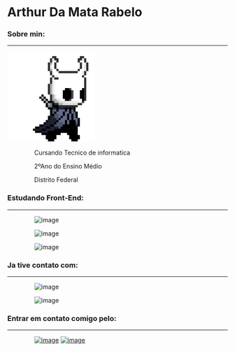 # Arthur Da Mata Rabelo

### Sobre min:

---
  <img src = "https://raw.githubusercontent.com/TanZng/TanZng/master/assets/hollor_knight3.gif" width = "200" />
  
⠀⠀⠀⠀⠀⠀Cursando Tecnico de informatica

⠀⠀⠀⠀⠀⠀2ºAno do Ensino Médio

⠀⠀⠀⠀⠀⠀Distrito Federal
  
### Estudando Front-End:

---

⠀⠀⠀⠀⠀⠀![image](https://img.shields.io/badge/HTML5-E34F26?style=for-the-badge&logo=html5&logoColor=white)

⠀⠀⠀⠀⠀⠀![image](https://img.shields.io/badge/CSS3-1572B6?style=for-the-badge&logo=css3&logoColor=white)

⠀⠀⠀⠀⠀⠀![image](https://img.shields.io/badge/JavaScript-F7DF1E?style=for-the-badge&logo=javascript&logoColor=black)

### Ja tive contato com:

---

⠀⠀⠀⠀⠀⠀![image](https://img.shields.io/badge/Python-FFD43B?style=for-the-badge&logo=python&logoColor=darkgreen)

⠀⠀⠀⠀⠀⠀![image](https://img.shields.io/badge/Java-ED8B00?style=for-the-badge&logo=java&logoColor=white)  

### Entrar em contato comigo pelo:

---

⠀⠀⠀⠀⠀⠀[![image](https://img.shields.io/badge/LinkedIn-0077B5?style=for-the-badge&logo=linkedin&logoColor=white)](https://www.linkedin.com/in/arthur-rabelo-5663871b6/)    [![image](https://img.shields.io/badge/WhatsApp-25D366?style=for-the-badge&logo=whatsapp&logoColor=white)](https://api.whatsapp.com/send?phone=5561995022477)
             
